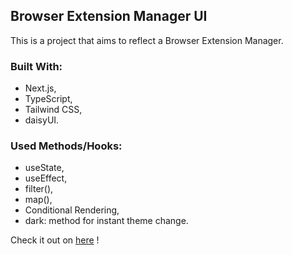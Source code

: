 ## Browser Extension Manager UI

This is a project that aims to reflect a Browser Extension Manager.

### Built With:

- Next.js,
- TypeScript,
- Tailwind CSS,
- daisyUI.

### Used Methods/Hooks:

- useState,
- useEffect,
- filter(),
- map(),
- Conditional Rendering,
- dark: method for instant theme change.

Check it out on [here](https://browser-extension-manager-five.vercel.app) !

